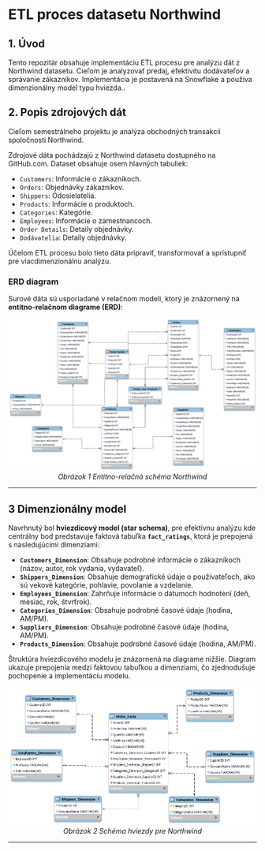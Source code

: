 # ETL proces datasetu Northwind

## 1. Úvod
Tento repozitár obsahuje implementáciu ETL procesu pre analýzu dát z Northwind datasetu. Cieľom je analyzovať predaj, efektivitu dodávateľov a správanie zákazníkov. Implementácia je postavená na Snowflake a používa dimenzionálny model typu hviezda..

## 2. Popis zdrojových dát
Cieľom semestrálneho projektu je analýza obchodných transakcií spoločnosti Northwind. 

Zdrojové dáta pochádzajú z Northwind datasetu dostupného na GitHub.com. Dataset obsahuje osem hlavných tabuliek:

- `Customers`: Informácie o zákazníkoch.
- `Orders`: Objednávky zákazníkov.
- `Shippers`: Odosielatelia.
- `Products`: Informácie o produktoch.
- `Categories`: Kategórie.
- `Employees`: Informácie o zamestnancoch.
- `Order Details`: Detaily objednávky.
- `Dodávatelia`: Detaily objednávky.

Účelom ETL procesu bolo tieto dáta pripraviť, transformovať a sprístupniť pre viacdimenzionálnu analýzu.

### **ERD diagram**
Surové dáta sú usporiadané v relačnom modeli, ktorý je znázornený na **entitno-relačnom diagrame (ERD)**:

<p align="center">
  <img src="https://github.com/Krakovsky1/Marek_Krakovsky/blob/main/projektFoto.png" alt="ERD Schema">
  <br>
  <em>Obrázok 1 Entitno-relačná schéma Northwind</em>
</p>

---
## **3 Dimenzionálny model**

Navrhnutý bol **hviezdicový model (star schema)**, pre efektívnu analýzu kde centrálny bod predstavuje faktová tabuľka **`fact_ratings`**, ktorá je prepojená s nasledujúcimi dimenziami:
- **`Customers_Dimension`**: Obsahuje podrobné informácie o zákazníkoch (názov, autor, rok vydania, vydavateľ).
- **`Shippers_Dimension`**: Obsahuje demografické údaje o používateľoch, ako sú vekové kategórie, pohlavie, povolanie a vzdelanie.
- **`Employees_Dimension`**: Zahrňuje informácie o dátumoch hodnotení (deň, mesiac, rok, štvrťrok).
- **`Categories_Dimension`**: Obsahuje podrobné časové údaje (hodina, AM/PM).
- **`Suppliers_Dimension`**: Obsahuje podrobné časové údaje (hodina, AM/PM).
- **`Products_Dimension`**: Obsahuje podrobné časové údaje (hodina, AM/PM).

Štruktúra hviezdicového modelu je znázornená na diagrame nižšie. Diagram ukazuje prepojenia medzi faktovou tabuľkou a dimenziami, čo zjednodušuje pochopenie a implementáciu modelu.

<p align="center">
  <img src="https://github.com/Krakovsky1/Marek_Krakovsky/blob/main/hviezda.png" alt="Star Schema">
  <br>
  <em>Obrázok 2 Schéma hviezdy pre Northwind</em>
</p>

---
